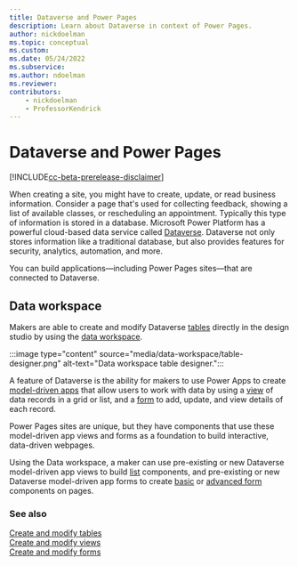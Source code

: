 ```yaml
---
title: Dataverse and Power Pages
description: Learn about Dataverse in context of Power Pages.
author: nickdoelman
ms.topic: conceptual
ms.custom: 
ms.date: 05/24/2022
ms.subservice:
ms.author: ndoelman
ms.reviewer:
contributors:
    - nickdoelman
    - ProfessorKendrick
---
```


# Dataverse and Power Pages

[!INCLUDE[cc-beta-prerelease-disclaimer](../includes/cc-beta-prerelease-disclaimer.md)]

When creating a site, you might have to create, update, or read business information. Consider a page that's used for collecting feedback, showing a list of available classes, or rescheduling an appointment. Typically this type of information is stored in a database. Microsoft Power Platform has a powerful cloud-based data service called [Dataverse](/power-apps/maker/data-platform/data-platform-intro). Dataverse not only stores information like a traditional database, but also provides features for security, analytics, automation, and more. 

You can build applications&mdash;including Power Pages sites&mdash;that are connected to Dataverse.

## Data workspace

Makers are able to create and modify Dataverse [tables](/power-apps/maker/data-platform/entity-overview) directly in the design studio by using the [data workspace](use-data-workspace.md).

:::image type="content" source="media/data-workspace/table-designer.png" alt-text="Data workspace table designer.":::

A feature of Dataverse is the ability for makers to use Power Apps to create [model-driven apps](/power-apps/maker/model-driven-apps/) that allow users to work with data by using a [view](/power-apps/maker/model-driven-apps/create-edit-views) of data records in a grid or list, and a [form](/power-apps/maker/model-driven-apps/create-design-forms) to add, update, and view details of each record. 

Power Pages sites are unique, but they have components that use these model-driven app views and forms as a foundation to build interactive, data-driven webpages.

Using the Data workspace, a maker can use pre-existing or new Dataverse model-driven app views to build [list](add-list.md) components, and pre-existing or new Dataverse model-driven app forms to create [basic](add-form.md) or [advanced form](advanced-forms.md) components on pages.

### See also

[Create and modify tables](../configure/data-workspace-tables.md)<br />
[Create and modify views](../configure/data-workspace-views.md)<br />
[Create and modify forms](../configure/data-workspace-forms.md)